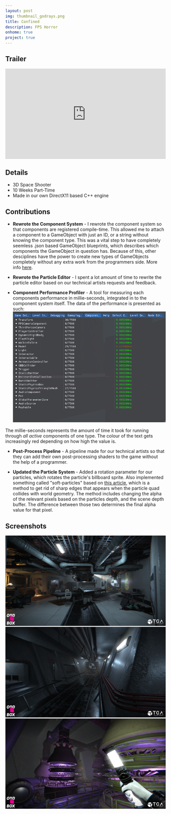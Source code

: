 ```yaml
---
layout: post
img: thumbnail_godrays.png
title: Confined
description: FPS Horror
onhome: true
project: true
---
```

## Trailer
<style>.embed-container { position: relative; padding-bottom: 56.25%; height: 0; overflow: hidden; max-width: 100%; } .embed-container iframe, .embed-container object, .embed-container embed { position: absolute; top: 0; left: 0; width: 100%; height: 100%; }</style><div class='embed-container'><iframe src='https://www.youtube.com/embed/tDxg2ky3iww' frameborder='0' allowfullscreen></iframe></div>

## Details
- 3D Space Shooter
- 10 Weeks Part-Time
- Made in our own DirectX11 based C++ engine

## Contributions
- **Rewrote the Component System** - I rewrote the component system so that components are registered compile-time. This allowed me to attach a component to a GameObject with just an ID, or a string without knowing the component type. This was a vital step to have completely seemless .json based GameObject blueprints, which describes which components the GameObject in question has. Because of this, other desciplines have the power to create new types of GameObjects completely without any extra work from the programmers side. More info [here](https://www.andreaswinthersorman.com/Component-System/).

- **Rewrote the Particle Editor** - I spent a lot amount of time to rewrite the particle editor based on our technical artists requests and feedback.

- **Component Performance Profiler** - A tool for measuring each components performance in millie-seconds, integrated in to the component system itself. The data of the performance is presented as such:
![](../assets/img/component_performance.png)

The millie-seconds represents the amount of time it took for running through _all active_ components of one type. The colour of the text gets increasingly red depending on how high the value is.

- **Post-Process Pipeline** - A pipeline made for our technical artists so that they can add their own post-processing shaders to the game without the help of a programmer.

- **Updated the Particle System** - Added a rotation parameter for our particles, which rotates the particle's billboard sprite. Also implemented something called "soft-particles" based on [this article](http://blog.wolfire.com/2010/04/Soft-Particles), which is a method to get rid of sharp edges that appears when the particle quad collides with world geometry. The method includes changing the alpha of the relevant pixels based on the particles depth, and the scene depth buffer. The difference between those two determines the final alpha value for that pixel. 

## Screenshots
![](../assets/img/confined_01.png)
![](../assets/img/confined_02.png)
![](../assets/img/confined_03.png)

